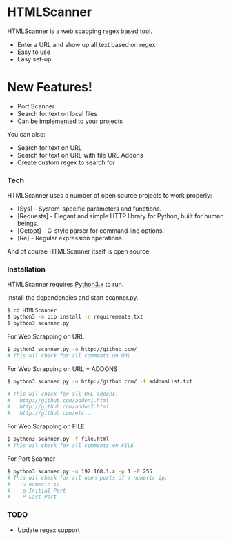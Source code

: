 # HTMLScanner


HTMLScanner is a web scapping regex based tool.

  - Enter a URL and show up all text based on regex
  - Easy to use
  - Easy set-up

# New Features!

  - Port Scanner
  - Search for text on local files
  - Can be implemented to your projects


You can also:
  - Search for text on URL
  - Search for text on URL with file URL Addons
  - Create custom regex to search for

### Tech

HTMLScanner uses a number of open source projects to work properly:

* [Sys] - System-specific parameters and functions.
* [Requests] - Elegant and simple HTTP library for Python, built for human beings.
* [Getopt] - C-style parser for command line options.
* [Re] - Regular expression operations.

And of course HTMLScanner itself is open source.

### Installation

HTMLScanner requires [Python3.x](https://www.python.org/downloads/) to run.

Install the dependencies and start scanner.py.

```sh
$ cd HTMLScanner
$ python3 -m pip install -r requirements.txt
$ python3 scanner.py
```

For Web Scrapping on URL

```sh
$ python3 scanner.py -u http://github.com/
# This wil check for all comments on URL
```

For Web Scrapping on URL + ADDONS

```sh
$ python3 scanner.py -u http://github.com/ -f addonsList.txt

# This wil check for all URL addons:
#   http://github.com/addon1.html
#   http://github.com/addon2.html
#   http://github.com/etc...
```

For Web Scrapping on FILE

```sh
$ python3 scanner.py -f file.html
# This wil check for all comments on FILE
```

For Port Scanner

```sh
$ python3 scanner.py -u 192.168.1.x -p 1 -P 255
# This wil check for all open ports of a numeric ip:
#   -u numeric ip
#   -p Initial Port
#   -P Last Port
```

### TODO

 - Update regex support

